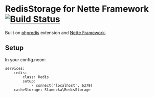 RedisStorage for Nette Framework [![Build Status](https://secure.travis-ci.org/OndrejSlamecka/RedisStorage.png?branch=master)](http://travis-ci.org/OndrejSlamecka/RedisStorage)
===========================

Built on [phpredis](https://github.com/nicolasff/phpredis) extension and [Nette Framework](https://github.com/nette/nette).

Setup
-----

In your config.neon:

	services:
		redis:
			class: Redis
			setup:
				- connect('localhost', 6379)
		cacheStorage: Slamecka\RedisStorage
